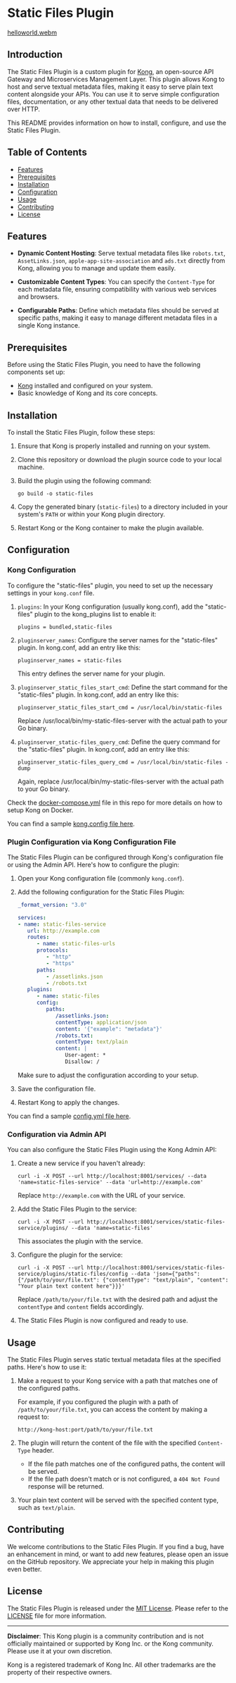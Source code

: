 # Static Files Plugin

[helloworld.webm](https://github.com/at-silva/kong-static-files-plugin/assets/34191466/8f1e10a6-2754-44a3-b6ea-192bc51644f1)


## Introduction

The Static Files Plugin is a custom plugin for [Kong](https://konghq.com/), an open-source API Gateway and Microservices Management Layer. This plugin allows Kong to host and serve textual metadata files, making it easy to serve plain text content alongside your APIs. You can use it to serve simple configuration files, documentation, or any other textual data that needs to be delivered over HTTP.

This README provides information on how to install, configure, and use the Static Files Plugin.

## Table of Contents
- [Features](#features)
- [Prerequisites](#prerequisites)
- [Installation](#installation)
- [Configuration](#configuration)
- [Usage](#usage)
- [Contributing](#contributing)
- [License](#license)

## Features

- **Dynamic Content Hosting**: Serve textual metadata files like `robots.txt`, `AssetLinks.json`, `apple-app-site-association` and `ads.txt` directly from Kong, allowing you to manage and update them easily.

- **Customizable Content Types**: You can specify the `Content-Type` for each metadata file, ensuring compatibility with various web services and browsers.

- **Configurable Paths**: Define which metadata files should be served at specific paths, making it easy to manage different metadata files in a single Kong instance.


## Prerequisites

Before using the Static Files Plugin, you need to have the following components set up:

- [Kong](https://konghq.com/kong/) installed and configured on your system.
- Basic knowledge of Kong and its core concepts.

## Installation

To install the Static Files Plugin, follow these steps:

1. Ensure that Kong is properly installed and running on your system.

2. Clone this repository or download the plugin source code to your local machine.

3. Build the plugin using the following command:

   ```shell
   go build -o static-files
   ```

4. Copy the generated binary (`static-files`) to a directory included in your system's `PATH` or within your Kong plugin directory.

5. Restart Kong or the Kong container to make the plugin available.

## Configuration

### Kong Configuration

To configure the "static-files" plugin, you need to set up the necessary settings in your `kong.conf` file.

1. `plugins`: In your Kong configuration (usually kong.conf), add the "static-files" plugin to the kong_plugins list to enable it:

    ```
    plugins = bundled,static-files
    ```

2. `pluginserver_names`: Configure the server names for the "static-files" plugin. In kong.conf, add an entry like this:

    ```
    pluginserver_names = static-files
    ```

    This entry defines the server name for your plugin.

3. `pluginserver_static_files_start_cmd`: Define the start command for the "static-files" plugin. In kong.conf, add an entry like this:

    ```
    pluginserver_static_files_start_cmd = /usr/local/bin/static-files
    ```

    Replace /usr/local/bin/my-static-files-server with the actual path to your Go binary.

4. `pluginserver_static-files_query_cmd`: Define the query command for the "static-files" plugin. In kong.conf, add an entry like this:

    ```
    pluginserver_static-files_query_cmd = /usr/local/bin/static-files -dump
    ```

    Again, replace /usr/local/bin/my-static-files-server with the actual path to your Go binary.

Check the [docker-compose.yml](docker-compose.yml) file in this repo for more details on how to setup Kong on Docker.

You can find a sample [kong.config file here](static-files/plugin/samples/kong.conf).

### Plugin Configuration via Kong Configuration File

The Static Files Plugin can be configured through Kong's configuration file or using the Admin API. Here's how to configure the plugin:

1. Open your Kong configuration file (commonly `kong.conf`).

2. Add the following configuration for the Static Files Plugin:

   ```yaml
   _format_version: "3.0"

   services:
   - name: static-files-service
      url: http://example.com
      routes:
         - name: static-files-urls
         protocols:
            - "http"
            - "https"
         paths:
            - /assetlinks.json
            - /robots.txt
      plugins:
         - name: static-files
         config:
            paths:
               /assetlinks.json:
               contentType: application/json
               content: '{"example": "metadata"}'
               /robots.txt:
               contentType: text/plain
               content: | 
                  User-agent: *
                  Disallow: /
   ```

   Make sure to adjust the configuration according to your setup.

3. Save the configuration file.

4. Restart Kong to apply the changes.

You can find a sample [config.yml file here](static-files/plugin/samples/config.yml).

### Configuration via Admin API

You can also configure the Static Files Plugin using the Kong Admin API:

1. Create a new service if you haven't already:

   ```shell
   curl -i -X POST --url http://localhost:8001/services/ --data 'name=static-files-service' --data 'url=http://example.com'
   ```

   Replace `http://example.com` with the URL of your service.

2. Add the Static Files Plugin to the service:

   ```shell
   curl -i -X POST --url http://localhost:8001/services/static-files-service/plugins/ --data 'name=static-files'
   ```

   This associates the plugin with the service.

3. Configure the plugin for the service:

   ```shell
   curl -i -X POST --url http://localhost:8001/services/static-files-service/plugins/static-files/config --data 'json={"paths": {"/path/to/your/file.txt": {"contentType": "text/plain", "content": "Your plain text content here"}}}'
   ```

   Replace `/path/to/your/file.txt` with the desired path and adjust the `contentType` and `content` fields accordingly.

4. The Static Files Plugin is now configured and ready to use.

## Usage

The Static Files Plugin serves static textual metadata files at the specified paths. Here's how to use it:

1. Make a request to your Kong service with a path that matches one of the configured paths.

   For example, if you configured the plugin with a path of `/path/to/your/file.txt`, you can access the content by making a request to:

   ```
   http://kong-host:port/path/to/your/file.txt
   ```

2. The plugin will return the content of the file with the specified `Content-Type` header.

   - If the file path matches one of the configured paths, the content will be served.
   - If the file path doesn't match or is not configured, a `404 Not Found` response will be returned.

3. Your plain text content will be served with the specified content type, such as `text/plain`.

## Contributing

We welcome contributions to the Static Files Plugin. If you find a bug, have an enhancement in mind, or want to add new features, please open an issue on the GitHub repository. We appreciate your help in making this plugin even better.

## License

The Static Files Plugin is released under the [MIT License](LICENSE). Please refer to the [LICENSE](LICENSE) file for more information.

---

**Disclaimer**: This Kong plugin is a community contribution and is not officially maintained or supported by Kong Inc. or the Kong community. Please use it at your own discretion.

Kong is a registered trademark of Kong Inc. All other trademarks are the property of their respective owners.
